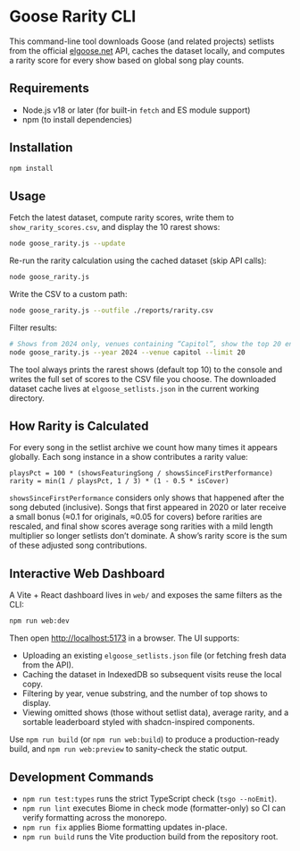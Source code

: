 # Goose Rarity CLI

This command-line tool downloads Goose (and related projects) setlists from the official [elgoose.net](https://elgoose.net) API, caches the dataset locally, and computes a rarity score for every show based on global song play counts.

## Requirements

- Node.js v18 or later (for built-in `fetch` and ES module support)
- npm (to install dependencies)

## Installation

```bash
npm install
```

## Usage

Fetch the latest dataset, compute rarity scores, write them to `show_rarity_scores.csv`, and display the 10 rarest shows:

```bash
node goose_rarity.js --update
```

Re-run the rarity calculation using the cached dataset (skip API calls):

```bash
node goose_rarity.js
```

Write the CSV to a custom path:

```bash
node goose_rarity.js --outfile ./reports/rarity.csv
```

Filter results:

```bash
# Shows from 2024 only, venues containing “Capitol”, show the top 20 entries
node goose_rarity.js --year 2024 --venue capitol --limit 20
```

The tool always prints the rarest shows (default top 10) to the console and writes the full set of scores to the CSV file you choose. The downloaded dataset cache lives at `elgoose_setlists.json` in the current working directory.

## How Rarity is Calculated

For every song in the setlist archive we count how many times it appears globally. Each song instance in a show contributes a rarity value:

```
playsPct = 100 * (showsFeaturingSong / showsSinceFirstPerformance)
rarity = min(1 / playsPct, 1 / 3) * (1 - 0.5 * isCover)
```

`showsSinceFirstPerformance` considers only shows that happened after the song debuted (inclusive). Songs that first appeared in 2020 or later receive a small bonus (≈0.1 for originals, ≈0.05 for covers) before rarities are rescaled, and final show scores average song rarities with a mild length multiplier so longer setlists don’t dominate. A show’s rarity score is the sum of these adjusted song contributions.

## Interactive Web Dashboard

A Vite + React dashboard lives in `web/` and exposes the same filters as the CLI:

```bash
npm run web:dev
```

Then open [http://localhost:5173](http://localhost:5173) in a browser. The UI supports:

- Uploading an existing `elgoose_setlists.json` file (or fetching fresh data from the API).
- Caching the dataset in IndexedDB so subsequent visits reuse the local copy.
- Filtering by year, venue substring, and the number of top shows to display.
- Viewing omitted shows (those without setlist data), average rarity, and a sortable leaderboard styled with shadcn-inspired components.

Use `npm run build` (or `npm run web:build`) to produce a production-ready build, and `npm run web:preview` to sanity-check the static output.

## Development Commands

- `npm run test:types` runs the strict TypeScript check (`tsgo --noEmit`).
- `npm run lint` executes Biome in check mode (formatter-only) so CI can verify formatting across the monorepo.
- `npm run fix` applies Biome formatting updates in-place.
- `npm run build` runs the Vite production build from the repository root.
